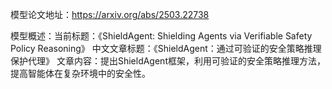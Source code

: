 模型论文地址：https://arxiv.org/abs/2503.22738

模型概述：当前标题：《ShieldAgent: Shielding Agents via Verifiable Safety Policy Reasoning》
中文文章标题：《ShieldAgent：通过可验证的安全策略推理保护代理》
文章内容：提出ShieldAgent框架，利用可验证的安全策略推理方法，提高智能体在复杂环境中的安全性。
